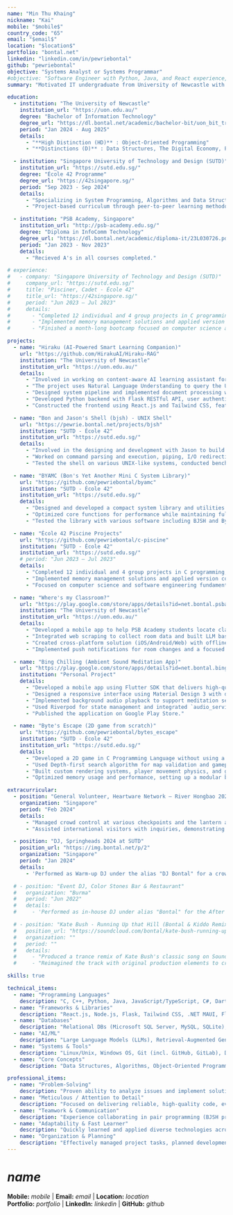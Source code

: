 ```yaml
---
name: "Min Thu Khaing"
nickname: "Kai"
mobile: "$mobile$"
country_code: "65"
email: "$email$"
location: "$location$"
portfolio: "bontal.net"
linkedin: "linkedin.com/in/pewriebontal"
github: "pewriebontal"
objective: "Systems Analyst or Systems Programmar"
#objective: "Software Engineer with Python, Java, and React experience, seeking a position to apply programming skills in practical solutions."
summary: "Motivated IT undergraduate from University of Newcastle with exceptional academic standing, including High Distinction in Object-Oriented Programming. Experienced in system programming, full-stack development, and AI technologies through projects like Hiraku (AI learning assistant using RAG and LlamaIndex) and custom UNIX shell implementation. Proficient in multiple programming languages (C, C++, Python, JavaScript/TypeScript) with demonstrated expertise in software architecture, algorithm optimization, and cross-platform development. Keen to bring my meticulous approach and hands-on project experience, delivering reliable, high-quality code for your system analysis and programming challenges."

education:
  - institution: "The University of Newcastle"
    institution_url: "https://uon.edu.au/"
    degree: "Bachelor of Information Technology"
    degree_url: "https://dl.bontal.net/academic/bachelor-bit/uon_bit_transcript.pdf"
    period: "Jan 2024 - Aug 2025"
    details:
      - "**High Distinction (HD)** : Object-Oriented Programming"
      - "**Distinctions (D)** : Data Structures, The Digital Economy, Project Management, and Web Technologies."

  - institution: "Singapore University of Technology and Design (SUTD)"
    institution_url: "https://sutd.edu.sg/"
    degree: "École 42 Programme"
    degree_url: "https://42singapore.sg/"
    period: "Sep 2023 - Sep 2024"
    details:
      - "Specializing in System Programming, Algorithms and Data Structures."
      - "Project-based curriculum through peer-to-peer learning methodology."

  - institution: "PSB Academy, Singapore"
    institution_url: "http://psb-academy.edu.sg/"
    degree: "Diploma in InfoComm Technology"
    degree_url: "https://dl.bontal.net/academic/diploma-it/23L030726.pdf"
    period: "Jan 2023 - Nov 2023"
    details:
      - "Recieved A's in all courses completed."

# experience:
#   - company: "Singapore University of Technology and Design (SUTD)"
#     company_url: "https://sutd.edu.sg/"
#     title: "Pisciner, Cadet - École 42"
#     title_url: "https://42singapore.sg/"
#     period: "Jun 2023 – Jul 2023"
#     details:
#       - "Completed 12 individual and 4 group projects in C programming, Linux system administration, and shell scripting."
#       - "Implemented memory management solutions and applied version control with Git in a peer-evaluated environment."
#       - "Finished a month-long bootcamp focused on computer science and software engineering fundamentals."

projects:
  - name: "Hiraku (AI-Powered Smart Learning Companion)"
    url: "https://github.com/HirakuAI/Hiraku-RAG"
    institution: "The University of Newcastle"
    institution_url: "https://uon.edu.au/"
    details:
      - "Involved in working on content-aware AI learning assistant for Newcastle Australia IHE as a systems programmar."
      - "The project uses Natural Language Understanding to query the University's course materials across different document formats and uses retrieval augmented generation (RAG) technology."
      - "Designed system pipeline and implemented document processing with LlamaIndex alongside ChromaDB for content retrieval. Finetuned LLAMA 3.2 model with custom dataset for educational applications."
      - "Developed Python backend with Flask RESTful API, user authentication (JWT tokens and password hashing), and SQLite database integration."
      - "Constructed the frontend using React.js and Tailwind CSS, featuring real-time chat functionality."

  - name: "Bon and Jason's Shell (bjsh) - UNIX Shell"
    url: "https://pewrie.bontal.net/projects/bjsh"
    institution: "SUTD - École 42"
    institution_url: "https://sutd.edu.sg/"
    details:
      - "Involved in the designing and development with Jason to build a lightweight command-line interface for UNIX-like systems using ANSI C, including flowcharting, coding, debugging, optimization, and documentation."
      - "Worked on command parsing and execution, piping, I/O redirection, signal handling and job control mechanisms."
      - "Tested the shell on various UNIX-like systems, conducted benchmarks, and optimized performance for responsiveness and resource efficiency."

  - name: "BYAMC (Bon's Yet Another Mini C System Library)"
    url: "https://github.com/pewriebontal/byamc"
    institution: "SUTD - École 42"
    institution_url: "https://sutd.edu.sg/"
    details:
      - "Designed and developed a compact system library and utilities focusing on lightweight design and including essential string manipulation, memory management, I/O operations, math functions, and list operations."
      - "Optimized core functions for performance while maintaining full ANSI C standard compliance."
      - "Tested the library with various software including BJSH and Byte's Escape, conducted benchmarks showing performance improvements over *libc* in specific memory operations, with *bzero* performing 8% faster on large data sets, 2% faster on medium data, and *memmove* executing 4% faster on medium-sized operations."

  - name: "École 42 Piscine Projects"
    url: "https://github.com/pewriebontal/c-piscine"
    institution: "SUTD - École 42"
    institution_url: "https://sutd.edu.sg/"
    # period: "Jun 2023 – Jul 2023"
    details:
      - "Completed 12 individual and 4 group projects in C programming, Linux system administration, and shell scripting during the intensive Piscine bootcamp"
      - "Implemented memory management solutions and applied version control with Git in a peer-evaluated environment."
      - "Focused on computer science and software engineering fundamentals through hands-on C programming challenges."

  - name: "Where's my Classroom?"
    url: "https://play.google.com/store/apps/details?id=net.bontal.psba.whereismyclassroom"
    institution: "The University of Newcastle"
    institution_url: "https://uon.edu.au/"
    details:
      - "Developed a mobile app to help PSB Academy students locate classrooms in real-time using .Net Maui Framework."
      - "Integrated web scraping to collect room data and built LLM based PDF parsing system to extract and interpret timetable data from Unstructured PDFs."
      - "Created cross-platform solution (iOS/Android/Web) with offline caching machanism."
      - "Implemented push notifications for room changes and a focused UI showing today's/tomorrow's classes."

  - name: "Bing Chilling (Ambient Sound Meditation App)"
    url: "https://play.google.com/store/apps/details?id=net.bontal.bingchilling"
    institution: "Personal Project"
    details:
      - "Developed a mobile app using Flutter SDK that delivers high-quality ambient sounds with customizable settings."
      - "Designed a responsive interface using Material Design 3 with dynamic theming and intuitive controls."
      - "Implemented background audio playback to support meditation sessions."
      - "Used Riverpod for state management and integrated `audio_service` and `just_audio` libraries."
      - "Published the application on Google Play Store."

  - name: "Byte's Escape (2D game from scratch)"
    url: "https://github.com/pewriebontal/bytes_escape"
    institution: "SUTD - École 42"
    institution_url: "https://sutd.edu.sg/"
    details:
      - "Developed a 2D game in C Programming Language without using a game engine, implementing all graphics and game mechanics from scratch."
      - "Used Depth-first search algorithm for map validation and gameplay mechanics."
      - "Built custom rendering systems, player movement physics, and game state management."
      - "Optimized memory usage and performance, setting up a modular build system with Make."

extracurricular:
  - position: "General Volunteer, Heartware Network – River Hongbao 2024"
    organization: "Singapore"
    period: "Feb 2024"
    details:
      - "Managed crowd control at various checkpoints and the lantern area during a major festival."
      - "Assisted international visitors with inquiries, demonstrating communication skills across language barriers."

  - position: "DJ, Springheads 2024 at SUTD"
    position_url: "https://img.bontal.net/p/2"
    organization: "Singapore"
    period: "Jan 2024"
    details:
      - 'Performed as Warm-up DJ under the alias "DJ Bontal" for a crowd of 500 at the Springheads concert.'

  # - position: "Event DJ, Color Stones Bar & Restaurant"
  #   organization: "Burma"
  #   period: "Jun 2022"
  #   details:
  #     - 'Performed as in-house DJ under alias "Bontal" for the After Party for Burmese singer Kai Za Tin Moong''s concert.'

  # - position: "Kate Bush - Running Up that Hill (Bontal & Kiddo Remix)"
  #   position_url: "https://soundcloud.com/bontal/kate-bush-running-up-that-hill-bontal-kiddo-remix"
  #   organization: ""
  #   period: ""
  #   details:
  #     - "Produced a trance remix of Kate Bush's classic song on SoundCloud in collaboration with DJ Kiddo."
  #     - "Reimagined the track with original production elements to create a unique version."

skills: true

technical_items:
  - name: "Programming Languages"
    description: "C, C++, Python, Java, JavaScript/TypeScript, C#, Dart, SQL, Shell Scripting (Bash, Zsh, PowerShell)"
  - name: "Frameworks & Libraries"
    description: "React.js, Node.js, Flask, Tailwind CSS, .NET MAUI, Flutter, Unity3D (Familiarity)"
  - name: "Databases"
    description: "Relational DBs (Microsoft SQL Server, MySQL, SQLite), NoSQL (Redis), Vector DB (ChromaDB), Data Modeling Concepts"
  - name: "AI/ML"
    description: "Large Language Models (LLMs), Retrieval-Augmented Generation (RAG), LlamaIndex, YOLO (Object Detection)"
  - name: "Systems & Tools"
    description: "Linux/Unix, Windows OS, Git (incl. GitHub, GitLab), Docker, Virtualization (Conceptual Understanding), CI/CD (Conceptual Understanding), Azure (Familiarity), Web Servers (Apache, Nginx), Vercel, Power BI (Business Intelligence), Make, GDB, Valgrind"
  - name: "Core Concepts"
    description: "Data Structures, Algorithms, Object-Oriented Programming, Memory Management (C), Inter-Process Communication (IPC), RESTful API Design, Full-Stack Development, UI/UX Principles, Debugging"

professional_items:
  - name: "Problem-Solving"
    description: "Proven ability to analyze issues and implement solutions through algorithm design (DFS in game), system debugging (C library, shell), and overcoming project challenges (PDF parsing)."
  - name: "Meticulous / Attention to Detail"
    description: "Focused on delivering reliable, high-quality code, evidenced by performance optimization (BYAMC benchmarks), testing procedures, and technical documentation."
  - name: "Teamwork & Communication"
    description: "Experience collaborating in pair programming (BJSH project), group projects (Piscine, Hiraku), peer-learning environments (École 42), and communicating with diverse individuals (Volunteering)."
  - name: "Adaptability & Fast Learner"
    description: "Quickly learned and applied diverse technologies across projects (.NET MAUI, Flutter, AI/RAG) and through intensive, self-directed learning (Piscine)."
  - name: "Organization & Planning"
    description: "Effectively managed project tasks, planned development phases (flowcharting for BJSH), and adhered to timelines in academic and bootcamp settings."
---
```


# $name$

**Mobile:** $mobile$ | **Email:** $email$ | **Location:** $location$  
**Portfolio:** $portfolio$ | **LinkedIn:** $linkedin$ | **GitHub:** $github$
